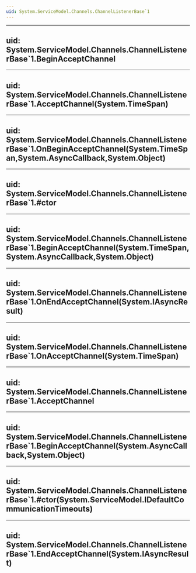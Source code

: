 ```yaml
---
uid: System.ServiceModel.Channels.ChannelListenerBase`1
---
```


---
uid: System.ServiceModel.Channels.ChannelListenerBase`1.BeginAcceptChannel
---

---
uid: System.ServiceModel.Channels.ChannelListenerBase`1.AcceptChannel(System.TimeSpan)
---

---
uid: System.ServiceModel.Channels.ChannelListenerBase`1.OnBeginAcceptChannel(System.TimeSpan,System.AsyncCallback,System.Object)
---

---
uid: System.ServiceModel.Channels.ChannelListenerBase`1.#ctor
---

---
uid: System.ServiceModel.Channels.ChannelListenerBase`1.BeginAcceptChannel(System.TimeSpan,System.AsyncCallback,System.Object)
---

---
uid: System.ServiceModel.Channels.ChannelListenerBase`1.OnEndAcceptChannel(System.IAsyncResult)
---

---
uid: System.ServiceModel.Channels.ChannelListenerBase`1.OnAcceptChannel(System.TimeSpan)
---

---
uid: System.ServiceModel.Channels.ChannelListenerBase`1.AcceptChannel
---

---
uid: System.ServiceModel.Channels.ChannelListenerBase`1.BeginAcceptChannel(System.AsyncCallback,System.Object)
---

---
uid: System.ServiceModel.Channels.ChannelListenerBase`1.#ctor(System.ServiceModel.IDefaultCommunicationTimeouts)
---

---
uid: System.ServiceModel.Channels.ChannelListenerBase`1.EndAcceptChannel(System.IAsyncResult)
---
